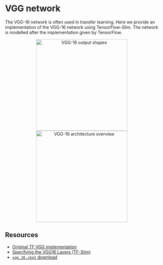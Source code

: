 # VGG network
The VGG-16 network is often used in transfer learning. Here we provide an implementation of the VGG-16 network using TensorFlow-Slim. The network is modelled after the implementation given by TensorFlow.

<div align="center">
    <img
        src="https://s3-ap-south-1.amazonaws.com/av-blog-media/wp-content/uploads/2017/05/01000913/i3.png"
        alt="VGG-16 output shapes"
        width="300" />
    <img
        src="https://blog.keras.io/img/imgclf/vgg16_modified.png"
        alt="VGG-16 architecture overview"
        width="300" />
</div>

## Resources
* [Original TF VGG implementation](https://github.com/tensorflow/tensorflow/blob/master/tensorflow/contrib/slim/python/slim/nets/vgg.py)
* [Specifying the VGG16 Layers (TF-Slim)](https://github.com/tensorflow/tensorflow/tree/master/tensorflow/contrib/slim#working-example-specifying-the-vgg16-layers)
* [`vgg_16.ckpt` download](https://github.com/tensorflow/models/tree/master/research/slim#pre-trained-models)